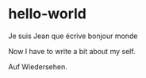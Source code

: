 # hello-world
Je suis Jean que écrive bonjour monde

Now I have to write a bit about my self.

Auf Wiedersehen.
